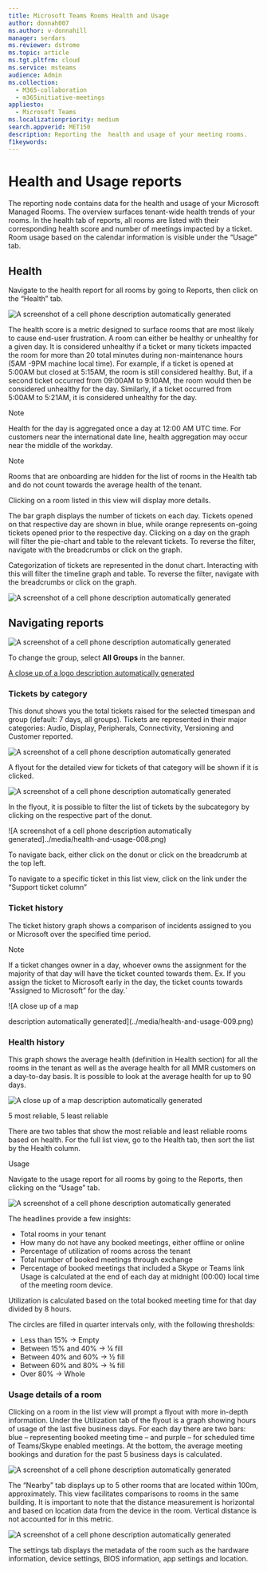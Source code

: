 ```yaml
---
title: Microsoft Teams Rooms Health and Usage
author: donnah007
ms.author: v-donnahill
manager: serdars
ms.reviewer: dstrome 
ms.topic: article
ms.tgt.pltfrm: cloud
ms.service: msteams
audience: Admin
ms.collection: 
  - M365-collaboration
  - m365initiative-meetings
appliesto: 
  - Microsoft Teams
ms.localizationpriority: medium
search.appverid: MET150
description: Reporting the  health and usage of your meeting rooms.
f1keywords: 
---
```


# Health and Usage reports

The reporting node contains data for the health and usage of your Microsoft Managed Rooms. The overview surfaces tenant-wide health trends of your rooms. In the health tab of reports, all rooms are listed with their corresponding health score and number of meetings impacted by a ticket. Room usage based on the calendar information is visible under the “Usage” tab.

## Health

Navigate to the health report for all rooms by going to Reports, then click on the “Health” tab.

![A screenshot of a cell phone description automatically generated](../media/health-and-usage-001.png)

The health score is a metric designed to surface rooms that are most likely to cause end-user frustration. A room can either be healthy or unhealthy for a given day. It is considered unhealthy if a ticket or many tickets impacted the room for more than 20 total minutes during non-maintenance hours (5AM -9PM machine local time). For example, if a ticket is opened at 5:00AM but closed at 5:15AM, the room is still considered healthy. But, if a second ticket occurred from 09:00AM to 9:10AM, the room would then be considered unhealthy for the day. Similarly, if a ticket occurred from 5:00AM to 5:21AM, it is considered unhealthy for the day.

> [!NOTE]
> Health for the day is aggregated once a day at 12:00 AM UTC time. For customers near the international date line, health aggregation may occur near the middle of the workday.

> [!NOTE]
> Rooms that are onboarding are hidden for the list of rooms in the Health tab and do not count towards the average health of the tenant.

Clicking on a room listed in this view will display more details. 

The bar graph displays the number of tickets on each day. Tickets opened on that respective day are shown in blue, while orange represents on-going tickets opened prior to the respective day. Clicking on a day on the graph will filter the pie-chart and table to the relevant tickets. To reverse the filter, navigate with the breadcrumbs or click on the graph.

Categorization of tickets are represented in the donut chart. Interacting with this will filter the timeline graph and table. To reverse the filter, navigate with the breadcrumbs or click on the graph.



![A screenshot of a cell phone description automatically generated](../media/health-and-usage-002.png)

## Navigating reports
![A screenshot of a cell phone description automatically generated](../media/health-and-usage-003.png)

<!--The overview section provides graphical representations of important aspects of meeting room management. The charts will change depending on the time span selected or group selected. To change the time span, click the drop-down menu.

![A screenshot of a cell phone description automatically generated](../media/health-and-usage-004.png)-->

To change the group, select **All Groups**  in the banner.

[A close up of a logo description automatically generated](../media/health-and-usage-005.png)
### Tickets by category

This donut shows you the total tickets raised for the selected timespan and group (default: 7 days, all groups). Tickets are represented in their major categories: Audio, Display, Peripherals, Connectivity, Versioning and Customer reported.

![A screenshot of a cell phone description automatically generated](../media/health-and-usage-006.png)

A flyout for the detailed view for tickets of that category will be shown if it is clicked. 

![A screenshot of a cell phone description automatically generated](../media/health-and-usage-007.png)

In the flyout, it is possible to filter the list of tickets by the subcategory by clicking on the respective part of the donut. 

![A screenshot of a cell phone description automatically generated]../media/health-and-usage-008.png)

To navigate back, either click on the donut or click on the breadcrumb at the top left.

To navigate to a specific ticket in this list view, click on the link under the “Support ticket column”

### Ticket history

The ticket history graph shows a comparison of incidents assigned to you or Microsoft over the specified time period. 

> [!NOTE]
> If a ticket changes owner in a day, whoever owns the assignment for the majority of that day will have the ticket counted towards them. Ex. If you assign the ticket to Microsoft early in the day, the ticket counts towards “Assigned to Microsoft” for the day.`

![A close up of a map

description automatically generated](../media/health-and-usage-009.png)
### Health history

This graph shows the average health (definition in Health section) for all the rooms in the tenant as well as the average health for all MMR customers on a day-to-day basis. It is possible to look at the average health for up to 90 days.

![A close up of a map description automatically generated](../media/health-and-usage-010.png)

5 most reliable, 5 least reliable

There are two tables that show the most reliable and least reliable rooms based on health. For the full list view, go to the Health tab, then sort the list by the Health column.

Usage

Navigate to the usage report for all rooms by going to the Reports, then clicking on the “Usage” tab.

![A screenshot of a cell phone description automatically generated](../media/health-and-usage-011.png)

The headlines provide a few insights:

- Total rooms in your tenant
- How many do not have any booked meetings, either offline or online
- Percentage of utilization of rooms across the tenant
- Total number of booked meetings through exchange
- Percentage of booked meetings that included a Skype or Teams link
Usage is calculated at the end of each day at midnight (00:00) local time of the meeting room device.

Utilization is calculated based on the total booked meeting time for that day divided by 8 hours.

The circles are filled in quarter intervals only, with the following thresholds:

- Less than 15% -> Empty
- Between 15% and 40% -> ¼ fill
- Between 40% and 60% -> ½ fill
- Between 60% and 80% -> ¾ fill
- Over 80% -> Whole

### Usage details of a room
 
Clicking on a room in the list view will prompt a flyout with more in-depth information. Under the Utilization tab of the flyout is a graph showing hours of usage of the last five business days. For each day there are two bars: blue – representing booked meeting time – and purple – for scheduled time of Teams/Skype enabled meetings. At the bottom, the average meeting bookings and duration for the past 5 business days is calculated.

![A screenshot of a cell phone description automatically generated](../media/health-and-usage-012.png)

The “Nearby” tab displays up to 5 other rooms that are located within 100m, approximately. This view facilitates comparisons to rooms in the same building. It is important to note that the distance measurement is horizontal and based on location data from the device in the room. Vertical distance is not accounted for in this metric.

![A screenshot of a cell phone description automatically generated](../media/health-and-usage-013.png)

The settings tab displays the metadata of the room such as the hardware information, device settings, BIOS information, app settings and location.